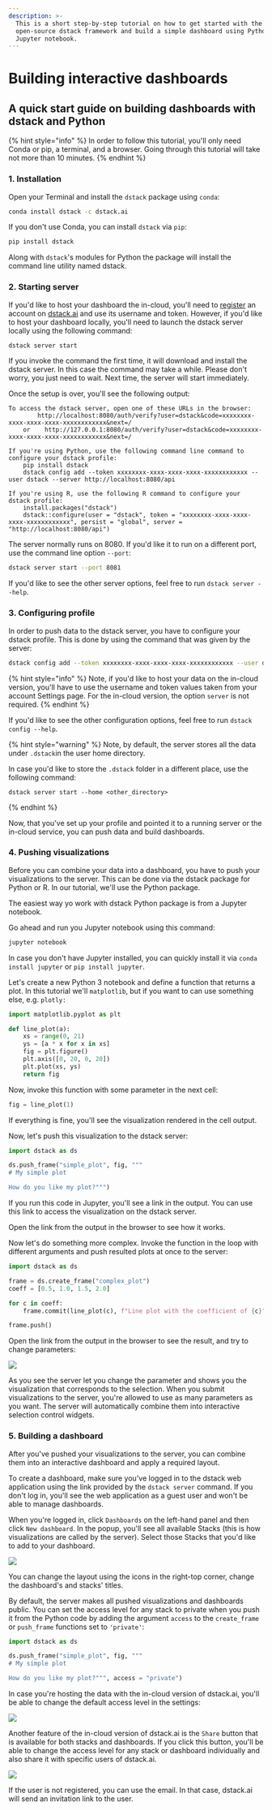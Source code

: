 ```yaml
---
description: >-
  This is a short step-by-step tutorial on how to get started with the
  open-source dstack framework and build a simple dashboard using Python and a
  Jupyter notebook.
---
```


# Building interactive dashboards

## A quick start guide on building dashboards with dstack and Python

{% hint style="info" %}
In order to follow this tutorial, you'll only need Conda or pip, a terminal, and a browser. Going through this tutorial will take not more than 10 minutes.
{% endhint %}

### 1. Installation

Open your Terminal and install the `dstack` package using `conda`:

```bash
conda install dstack -c dstack.ai
```

If you don't use Conda, you can install `dstack` via `pip`:

```bash
pip install dstack
```

Along with `dstack`'s modules for Python the package will install the command line utility named dstack.

### 2. Starting server

If you'd like to host your dashboard the in-cloud, you'll need to [register](../in-cloud/cloud-registration.md) an account on [dstack.ai](https://dstack.ai) and use its username and token. However, if you'd like to host your dashboard locally, you'll need to launch the dstack server locally using the following command:

```bash
dstack server start
```

If you invoke the command the first time, it will download and install the dstack server. In this case the command may take a while. Please don't worry, you just need to wait. Next time, the server will start immediately.

Once the setup is over, you'll see the following output:

```text
To access the dstack server, open one of these URLs in the browser:
        http://localhost:8080/auth/verify?user=dstack&code=xxxxxxxx-xxxx-xxxx-xxxx-xxxxxxxxxxxx&next=/
    or    http://127.0.0.1:8080/auth/verify?user=dstack&code=xxxxxxxx-xxxx-xxxx-xxxx-xxxxxxxxxxxx&next=/

If you're using Python, use the following command line command to configure your dstack profile:
    pip install dstack
    dstack config add --token xxxxxxxx-xxxx-xxxx-xxxx-xxxxxxxxxxxx --user dstack --server http://localhost:8080/api

If you're using R, use the following R command to configure your dstack profile:
    install.packages("dstack")
    dstack::configure(user = "dstack", token = "xxxxxxxx-xxxx-xxxx-xxxx-xxxxxxxxxxxx", persist = "global", server = "http://localhost:8080/api")
```

The server normally runs on 8080. If you'd like it to run on a different port, use the command line option `--port`:

```bash
dstack server start --port 8081
```

If you'd like to see the other server options, feel free to run `dstack server --help`.

### 3. Configuring profile

In order to push data to the dstack server, you have to configure your dstack profile. This is done by using the command that was given by the server:

```bash
dstack config add --token xxxxxxxx-xxxx-xxxx-xxxx-xxxxxxxxxxxx --user dstack --server http://localhost:8080/api
```

{% hint style="info" %}
Note, if you'd like to host your data on the in-cloud version, you'll have to use the username and token values taken from your account Settings page. For the in-cloud version, the option `server` is not required.
{% endhint %}

If you'd like to see the other configuration options, feel free to run `dstack config --help`.

{% hint style="warning" %}
Note, by default, the server stores all the data under `.dstack`in the user home directory.

In case you'd like to store the `.dstack` folder in a different place, use the following command:

```text
dstack server start --home <other_directory>
```
{% endhint %}

Now, that you've set up your profile and pointed it to a running server or the in-cloud service, you can push data and build dashboards.

### 4. Pushing visualizations

Before you can combine your data into a dashboard, you have to push your visualizations to the server. This can be done via the dstack package for Python or R. In our tutorial, we'll use the Python package.

The easiest way yo work with dstack Python package is from a Jupyter notebook.

Go ahead and run you Jupyter notebook using this command:

```bash
jupyter notebook
```

In case you don't have Jupyter installed, you can quickly install it via `conda install jupyter` or `pip install jupyter`.

Let's create a new Python 3 notebook and define a function that returns a plot. In this tutorial we'll `matplotlib`, but if you want to can use something else, e.g. `plotly:`

```python
import matplotlib.pyplot as plt

def line_plot(a):
    xs = range(0, 21)
    ys = [a * x for x in xs]
    fig = plt.figure()
    plt.axis([0, 20, 0, 20])
    plt.plot(xs, ys)
    return fig
```

Now, invoke this function with some parameter in the next cell:

```python
fig = line_plot(1)
```

If everything is fine, you'll see the visualization rendered in the cell output.

Now, let's push this visualization to the dstack server:

```python
import dstack as ds

ds.push_frame("simple_plot", fig, """
# My simple plot

How do you like my plot?""")
```

If you run this code in Jupyter, you'll see a link in the output. You can use this link to access the visualization on the dstack server.

Open the link from the output in the browser to see how it works.

Now let's do something more complex. Invoke the function in the loop with different arguments and push resulted plots at once to the server:

```python
import dstack as ds

frame = ds.create_frame("complex_plot")
coeff = [0.5, 1.0, 1.5, 2.0]

for c in coeff:
    frame.commit(line_plot(c), f"Line plot with the coefficient of {c}", {"Coefficient": c})

frame.push()
```

Open the link from the output in the browser to see the result, and try to change parameters:

![](../.gitbook/assets/screenshot-2020-07-14-at-10.59.58.png)

As you see the server let you change the parameter and shows you the visualization that corresponds to the selection. When you submit visualizations to the server, you're allowed to use as many parameters as you want. The server will automatically combine them into interactive selection control widgets.

### 5. Building a dashboard

After you've pushed your visualizations to the server, you can combine them into an interactive dashboard and apply a required layout.

To create a dashboard, make sure you've logged in to the dstack web application using the link provided by the `dstack server` command. If you don't log in, you'll see the web application as a guest user and won't be able to manage dashboards.

When you're logged in, click `Dashboards` on the left-hand panel and then click `New dashboard`. In the popup, you'll see all available Stacks \(this is how visualizations are called by the server\). Select those Stacks that you'd like to add to your dashboard.

![](../.gitbook/assets/screenshot-2020-07-14-at-10.59.42.png)

You can change the layout using the icons in the right-top corner, change the dashboard's and stacks' titles.

By default, the server makes all pushed visualizations and dashboards public. You can set the access level for any stack to private when you push it from the Python code by adding the argument `access` to the `create_frame` or `push_frame` functions set to `'private'`:

```python
import dstack as ds

ds.push_frame("simple_plot", fig, """
# My simple plot

How do you like my plot?""", access = "private")
```

In case you're hosting the data with the in-cloud version of dstack.ai, you'll be able to change the default access level in the settings:

![](../.gitbook/assets/screenshot-2020-07-14-at-11.15.10.png)

Another feature of the in-cloud version of dstack.ai is the `Share` button that is available for both stacks and dashboards. If you click this button, you'll be able to change the access level for any stack or dashboard individually and also share it with specific users of dstack.ai.

![](../.gitbook/assets/screenshot-2020-07-14-at-11.09.50.png)

If the user is not registered, you can use the email. In that case, dstack.ai will send an invitation link to the user.

